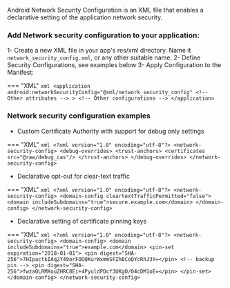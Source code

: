 Android Network Security Configuration is an XML file that enables a declarative setting of the application network security.

### Add Network security configuration to your application:

1- Create a new XML file in your app's res/xml directory. Name it `network_security_config.xml`, or any other suitable name.
2- Define Security Configurations, see examples below
3- Apply Configuration to the Manifest:

=== "XML"
	```xml
	<application
			android:networkSecurityConfig="@xml/network_security_config"
			<!-- Other attributes -->
			>
			<!-- Other configurations -->
	</application>	
	```


### Network security configuration examples

* Custom Certificate Authority with support for debug only settings

=== "XML"
	```xml
	<?xml version="1.0" encoding="utf-8"?>
	<network-security-config>
	    <debug-overrides>
	        <trust-anchors>
	            <certificates src="@raw/debug_cas"/>
	        </trust-anchors>
	    </debug-overrides>
	</network-security-config>
	```

* Declarative opt-out for clear-text traffic

=== "XML"
	```xml
	<?xml version="1.0" encoding="utf-8"?>
	<network-security-config>
	    <domain-config cleartextTrafficPermitted="false">
	        <domain includeSubdomains="true">secure.example.com</domain>
	    </domain-config>
	</network-security-config>
	```


* Declarative setting of certificate pinning keys

=== "XML"
	```xml
	<?xml version="1.0" encoding="utf-8"?>
	<network-security-config>
	    <domain-config>
	        <domain includeSubdomains="true">example.com</domain>
	        <pin-set expiration="2018-01-01">
	            <pin digest="SHA-256">7HIpactkIAq2Y49orFOOQKurWxmmSFZhBCoQYcRhJ3Y=</pin>
	            <!-- backup pin -->
	            <pin digest="SHA-256">fwza0LRMXouZHRC8Ei+4PyuldPDcf3UKgO/04cDM1oE=</pin>
	        </pin-set>
	    </domain-config>
	</network-security-config>
	```
